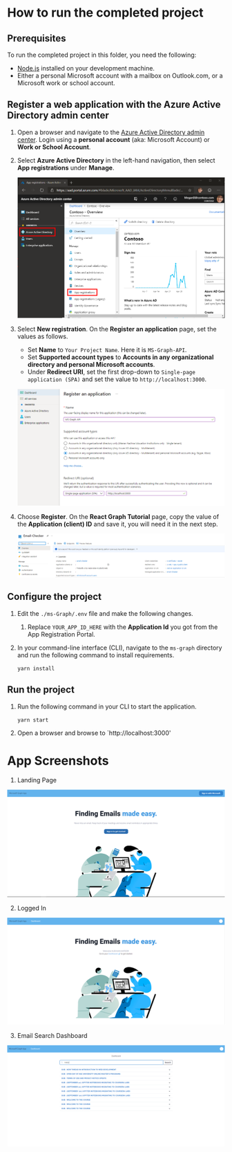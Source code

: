 
# How to run the completed project

## Prerequisites

To run the completed project in this folder, you need the following:

- [Node.js](https://nodejs.org) installed on your development machine. 
- Either a personal Microsoft account with a mailbox on Outlook.com, or a Microsoft work or school account.

## Register a web application with the Azure Active Directory admin center

1. Open a browser and navigate to the [Azure Active Directory admin center](https://aad.portal.azure.com). Login using a **personal account** (aka: Microsoft Account) or **Work or School Account**.

1. Select **Azure Active Directory** in the left-hand navigation, then select **App registrations** under **Manage**.

    ![A screenshot of the App registrations ](/README/Images/aad-portal-app-registrations.png)

   
1. Select **New registration**. On the **Register an application** page, set the values as follows.

    - Set **Name** to `Your Project Name`. Here it is `MS-Graph-API`.
    - Set **Supported account types** to **Accounts in any organizational directory and personal Microsoft accounts**.
    - Under **Redirect URI**, set the first drop-down to `Single-page application (SPA)` and set the value to `http://localhost:3000`.

    ![A screenshot of the Register an application page](/README/Images/aad-register-an-app.png)

1. Choose **Register**. On the **React Graph Tutorial** page, copy the value of the **Application (client) ID** and save it, you will need it in the next step.

    ![A screenshot of the application ID of the new app registration](/README/Images/aad-application-id.png)

## Configure the project

1. Edit the `./ms-Graph/.env` file and make the following changes.
    1. Replace `YOUR_APP_ID_HERE` with the **Application Id** you got from the App Registration Portal.
2. In your command-line interface (CLI), navigate to the `ms-graph` directory and run the following command to install requirements.

    ```Shell
    yarn install
    ```

## Run the project

1. Run the following command in your CLI to start the application.

    ```Shell
    yarn start
    ```

1. Open a browser and browse to `http://localhost:3000'


# App Screenshots

1. Landing Page

![A screenshot of the Landing Page](/README/Screenshots/landing-page.png)

2. Logged In

![A screenshot of the Landing Page after Logging In](/README/Screenshots/login.png)

3. Email Search Dashboard

![A screenshot of the User Email Search Dashboard](/README/Screenshots/Dashboard-search.png)

